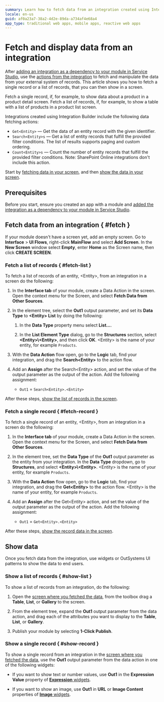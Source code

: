 ```yaml
---
summary: Learn how to fetch data from an integration created using Integration Builder.
locale: en-us
guid: af0a23a7-38a2-4d2e-89da-a734af4e68a4
app_type: traditional web apps, mobile apps, reactive web apps
---
```


# Fetch and display data from an integration

After [adding an integration as a dependency to your module in Service Studio](../../../extensibility-and-integration/integration-builder/use.md#use), use the [actions from the integration](../../../extensibility-and-integration/integration-builder/structure.md) to fetch and manipulate the data from your external system of records. This article shows you how to fetch a single record or a list of records, that you can then show in a screen.

Fetch a single record, if, for example, to show data about a product in a product detail screen.
Fetch a list of records, if, for example, to show a table with a list of products in a product list screen.

Integrations created using Integration Builder include the following data fetching actions:

* `Get<Entity>` — Get the data of an entity record with the given identifier.
* `Search<Entity>s` — Get a list of entity records that fulfill the provided filter conditions. The list of results supports paging and custom ordering.
* `Count<Entity>s` — Count the number of entity records that fulfill the provided filter conditions. Note: SharePoint Online integrations don't include this action.

Start by [fetching data in your screen](#fetch-data), and then [show the data in your screen](#show-data).

## Prerequisites

Before you start, ensure you created an app with a module and [added the integration as a dependency to your module in Service Studio](../../../extensibility-and-integration/integration-builder/use.md#use).

## Fetch data from an integration { #fetch }

<div class="info" markdown="1">

If your module doesn't have a screen yet, add an empty screen. Go to **Interface** > **UI Flows**, right-click **MainFlow** and select **Add Screen**. In the **New Screen** window select **Empty**, enter **Home** as the Screen name, then click **CREATE SCREEN**.

</div>

### Fetch a list of records { #fetch-list }

To fetch a list of records of an entity, &lt;Entity&gt;, from an integration in a screen do the following:

1. In the **Interface tab** of your module, create a Data Action in the screen. Open the context menu for the Screen, and select **Fetch Data from Other Sources**.

1. In the element tree, select the **Out1** output parameter, and set its **Data Type** to **&lt;Entity&gt; List** by doing the following:
    
    1. In the **Data Type** property menu select **List...**.

    1. In the **List Element Type** dialog, go to the **Structures** section, select **&lt;Entity&gt;\\&lt;Entity&gt;**, and then click **OK**. &lt;Entity&gt; is the name of your entity, for example `Products`.

1. With the **Data Action** flow open, go to the **Logic** tab, find your integration, and drag the **Search&lt;Entity&gt;** to the action flow.

1. Add an **Assign** after the Search&lt;Entity&gt; action, and set the value of the output parameter as the output of the action. Add the following assignment:

    * `Out1` = `Search<Entity>.<Entity>`

After these steps, [show the list of records in the screen](#show-list).

### Fetch a single record { #fetch-record }

To fetch a single record of an entity, &lt;Entity&gt;, from an integration in a screen do the following:

1. In the **Interface tab** of your module, create a Data Action in the screen. Open the context menu for the Screen, and select **Fetch Data from Other Sources**.

1. In the element tree, set the **Data Type** of the **Out1** output parameter as the entity from your integration. In the **Data Type** dropdown, go to **Structures**, and select **&lt;Entity&gt;\\&lt;Entity&gt;**. &lt;Entity&gt; is the name of your entity, for example `Products`.

1. With the **Data Action** flow open, go to the **Logic** tab, find your integration, and drag the **Get&lt;Entity&gt;** to the action flow. &lt;Entity&gt; is the name of your entity, for example `Products`.

1. Add an **Assign** after the Get&lt;Entity&gt; action, and set the value of the output parameter as the output of the action. Add the following assignment:

    * `Out1` = `Get<Entity>.<Entity>`

After these steps, [show the record data in the screen](#show-record).

## Show data

Once you fetch data from the integration, use widgets or OutSystems UI patterns to show the data to end users.

### Show a list of records { #show-list }

To show a list of records from an integration, do the following:

1. Open the [screen where you fetched the data](#fetch-list), from the toolbox drag a **Table**, **List**, or **Gallery** to the screen.

1. From the element tree, expand the **Out1** output parameter from the data action, and drag each of the attributes you want to display to the **Table**, **List**, or **Gallery**.

1. Publish your module by selecting **1-Click Publish**.

### Show a single record { #show-record }

To show a single record from an integration in the [screen where you fetched the data](#fetch-record), use the **Out1** output parameter from the data action in one of the following widgets:

* If you want to show text or number values, use **Out1** in the **Expression Value** property of [**Expression** widgets](../../../ref/lang/auto/ServiceStudio.Plugin.NRWidgets.Expression.final.md).

* If you want to show an image, use **Out1** in **URL** or **Image Content** properties of [**Image** widgets](../../../ref/lang/auto/ServiceStudio.Plugin.NRWidgets.Image.final.md).

